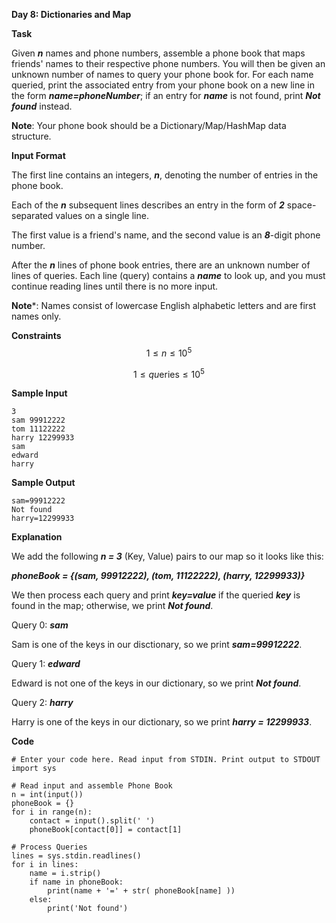 **Day 8: Dictionaries and Map**

**Task**

Given ***n*** names and phone numbers, assemble a phone book that maps friends' names to their respective phone numbers. You will then be given an unknown number of names to query your phone book for. For each name queried, print the associated entry from your phone book on a new line in the form ***name=phoneNumber***; if an entry for ***name*** is not found, print ***Not found*** instead.

**Note**: Your phone book should be a Dictionary/Map/HashMap data structure.

**Input Format**

The first line contains an integers, ***n***, denoting the number of entries in the phone book.

Each of the ***n*** subsequent lines describes an entry in the form of ***2*** space-separated values on a single line.

The first value is a friend's name, and the second value is an ***8***-digit phone number.

After the ***n*** lines of phone book entries, there are an unknown number of lines of queries. Each line (query) contains a ***name*** to look up, and you must continue reading lines until there is no more input.

**Note***: Names consist of lowercase English alphabetic letters and are first names only.

**Constraints**
$$
1 \leq n \leq 10^{5}
$$

$$
1 \leq q u \text {eries} \leq 10^{5}
$$

**Sample Input**

```
3
sam 99912222
tom 11122222
harry 12299933
sam
edward
harry
```

**Sample Output**

```
sam=99912222
Not found
harry=12299933
```

**Explanation**

We add the following ***n = 3*** (Key, Value) pairs to our map so it looks like this:

***phoneBook = {(sam, 99912222), (tom, 11122222), (harry, 12299933)}***

We then process each query and print ***key=value*** if the queried ***key*** is found in the map; otherwise, we print ***Not found***.

Query 0: ***sam***

Sam is one of the keys in our disctionary, so we print ***sam=99912222***.

Query 1: ***edward***

Edward is not one of the keys in our dictionary, so we print ***Not found***.

Query 2: ***harry***

Harry is one of the keys in our dictionary, so we print ***harry = 12299933***.

**Code**

```
# Enter your code here. Read input from STDIN. Print output to STDOUT
import sys 

# Read input and assemble Phone Book
n = int(input())
phoneBook = {}
for i in range(n):
    contact = input().split(' ')
    phoneBook[contact[0]] = contact[1]

# Process Queries
lines = sys.stdin.readlines()
for i in lines:
    name = i.strip()
    if name in phoneBook:
        print(name + '=' + str( phoneBook[name] ))
    else:
        print('Not found')
```



